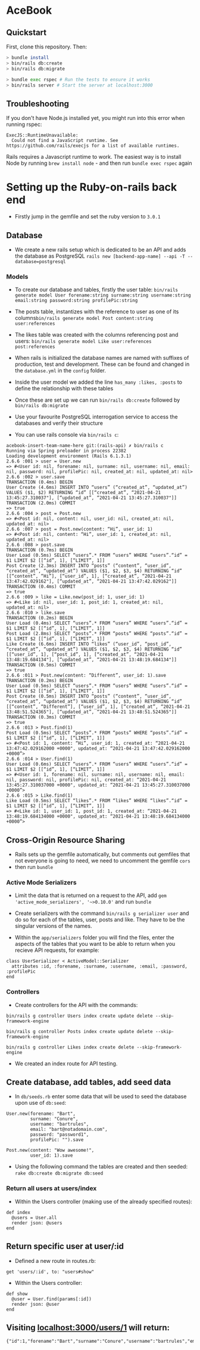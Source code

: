 # AceBook

## Quickstart

First, clone this repository. Then:

```bash
> bundle install
> bin/rails db:create
> bin/rails db:migrate

> bundle exec rspec # Run the tests to ensure it works
> bin/rails server # Start the server at localhost:3000
```

## Troubleshooting

If you don't have Node.js installed yet, you might run into this error when running rspec:

```
ExecJS::RuntimeUnavailable:
  Could not find a JavaScript runtime. See https://github.com/rails/execjs for a list of available runtimes.
 ```

Rails requires a Javascript runtime to work. The easiest way is to install Node by running `brew install node` - and then run `bundle exec rspec` again


# Setting up the Ruby-on-rails back end

- Firstly jump in the gemfile and set the ruby version to `3.0.1`

## Database

- We create a new rails setup which is dedicated to be an API and adds the database as PostgreSQL `rails new [backend-app-name] --api -T --database=postgresql`

### Models

- To create our database and tables, firstly the user table: 
`bin/rails generate model User forename:string surname:string username:string email:string password:string profilePic:string`

- The posts table, instantizes with the reference to user as one of its columns`bin/rails generate model Post content:string user:references`

- The likes table was created with the columns referencing post and users:
`bin/rails generate model Like user:references post:references`

- When rails is initialized the database names are named with suffixes of production, test and development. These can be found and changed in the `database.yml` in the `config` folder.

- Inside the user model we added the line `has_many :likes, :posts` to define the relationship with these tables

- Once these are set up we can run `bin/rails db:create` followed by `bin/rails db:migrate`

- Use your favourite PostgreSQL interrogation service to access the databases and verify their structure

- You can use rails console via `bin/rails c`:

```
acebook-insert-team-name-here git:(rails-api) ✗ bin/rails c  
Running via Spring preloader in process 22382  
Loading development environment (Rails 6.1.3.1)  
2.6.6 :001 > user = User.new  
=> #<User id: nil, forename: nil, surname: nil, username: nil, email: nil, password: nil, profilePic: nil, created_at: nil, updated_at: nil>  
2.6.6 :002 > user.save  
TRANSACTION (0.4ms) BEGIN  
User Create (4.6ms) INSERT INTO “users” (“created_at”, “updated_at”) VALUES ($1, $2) RETURNING “id” [[“created_at”, “2021-04-21 13:45:27.310037"], [“updated_at”, “2021-04-21 13:45:27.310037"]]  
TRANSACTION (2.0ms) COMMIT  
=> true 
2.6.6 :004 > post = Post.new  
=> #<Post id: nil, content: nil, user_id: nil, created_at: nil, updated_at: nil>  
2.6.6 :007 > post = Post.new(content: “Hi”, user_id: 1)  
=> #<Post id: nil, content: “Hi”, user_id: 1, created_at: nil, updated_at: nil>  
2.6.6 :008 > post.save  
TRANSACTION (0.7ms) BEGIN  
User Load (0.5ms) SELECT “users”.* FROM “users” WHERE “users”.“id” = $1 LIMIT $2 [[“id”, 1], [“LIMIT”, 1]]  
Post Create (2.3ms) INSERT INTO “posts” (“content”, “user_id”, “created_at”, “updated_at”) VALUES ($1, $2, $3, $4) RETURNING “id” [[“content”, “Hi”], [“user_id”, 1], [“created_at”, “2021-04-21 13:47:42.029162"], [“updated_at”, “2021-04-21 13:47:42.029162"]]  
TRANSACTION (0.4ms) COMMIT  
=> true  
2.6.6 :009 > like = Like.new(post_id: 1, user_id: 1)  
=> #<Like id: nil, user_id: 1, post_id: 1, created_at: nil, updated_at: nil>  
2.6.6 :010 > like.save  
TRANSACTION (0.2ms) BEGIN  
User Load (0.4ms) SELECT “users”.* FROM “users” WHERE “users”.“id” = $1 LIMIT $2 [[“id”, 1], [“LIMIT”, 1]]  
Post Load (2.8ms) SELECT “posts”.* FROM “posts” WHERE “posts”.“id” = $1 LIMIT $2 [[“id”, 1], [“LIMIT”, 1]]  
Like Create (6.6ms) INSERT INTO “likes” (“user_id”, “post_id”, “created_at”, “updated_at”) VALUES ($1, $2, $3, $4) RETURNING “id” [[“user_id”, 1], [“post_id”, 1], [“created_at”, “2021-04-21 13:48:19.684134"], [“updated_at”, “2021-04-21 13:48:19.684134"]]  
TRANSACTION (0.5ms) COMMIT  
=> true  
2.6.6 :011 > Post.new(content: “Different”, user_id: 1).save  
TRANSACTION (0.2ms) BEGIN  
User Load (0.5ms) SELECT “users”.* FROM “users” WHERE “users”.“id” = $1 LIMIT $2 [[“id”, 1], [“LIMIT”, 1]]  
Post Create (0.5ms) INSERT INTO “posts” (“content”, “user_id”, “created_at”, “updated_at”) VALUES ($1, $2, $3, $4) RETURNING “id” [[“content”, “Different”], [“user_id”, 1], [“created_at”, “2021-04-21 13:48:51.524365"], [“updated_at”, “2021-04-21 13:48:51.524365"]]  
TRANSACTION (0.3ms) COMMIT  
=> true 
2.6.6 :013 > Post.find(1)  
Post Load (0.5ms) SELECT “posts”.* FROM “posts” WHERE “posts”.“id” = $1 LIMIT $2 [[“id”, 1], [“LIMIT”, 1]]  
=> #<Post id: 1, content: “Hi”, user_id: 1, created_at: “2021-04-21 13:47:42.029162000 +0000", updated_at: “2021-04-21 13:47:42.029162000 +0000”>  
2.6.6 :014 > User.find(1)  
User Load (0.6ms) SELECT “users”.* FROM “users” WHERE “users”.“id” = $1 LIMIT $2 [[“id”, 1], [“LIMIT”, 1]]  
=> #<User id: 1, forename: nil, surname: nil, username: nil, email: nil, password: nil, profilePic: nil, created_at: “2021-04-21 13:45:27.310037000 +0000", updated_at: “2021-04-21 13:45:27.310037000 +0000”>  
2.6.6 :015 > Like.find(1)  
Like Load (0.5ms) SELECT “likes”.* FROM “likes” WHERE “likes”.“id” = $1 LIMIT $2 [[“id”, 1], [“LIMIT”, 1]]  
=> #<Like id: 1, user_id: 1, post_id: 1, created_at: “2021-04-21 13:48:19.684134000 +0000", updated_at: “2021-04-21 13:48:19.684134000 +0000”>
```

## Cross-Origin Resource Sharing

- Rails sets up the gemfile automatically, but comments out gemfiles that not everyone is going to need, we need to uncomment the gemfile `cors`
- then run `bundle`

### Active Mode Serializers

- Limit the data that is returned on a request to the API, add `gem 'active_mode_serializers', '~>0.10.0'` and run `bundle`

- Create serializers with the command `bin/rails g serializer user` and do so for each of the tables, user, posts and like. They have to be the singular versions of the names. 

- Within the `app/serializers` folder you will find the files, enter the aspects of the tables that you want to be able to return when you recieve API requests, for example:

```
class UserSerializer < ActiveModel::Serializer
  attributes :id, :forename, :surname, :username, :email, :password, :profilePic
end
```

### Controllers 

- Create controllers for the API with the commands:
  
`bin/rails g controller Users index create update delete --skip-framework-engine`

`bin/rails g controller Posts index create update delete --skip-framework-engine`

`bin/rails g controller Likes index create delete --skip-framework-engine`

- We created an index route for API testing.

## Create database, add tables, add seed data

- In `db/seeds.rb` enter some data that will be used to seed the database upon use of `db:seed`:

```
User.new(forename: "Bart", 
         surname: "Conure", 
         username: "bartrules", 
         email: "bart@notadomain.com", 
         password: "password1", 
         profilePic: "").save

Post.new(content: "Wow awesome!",
         user_id: 1).save
```

- Using the following command the tables are created and then seeded:
`rake db:create db:migrate db:seed`

### Return all users at users/index

- Within the Users controller (making use of the already specified routes): 

```
def index
  @users = User.all
  render json: @users
end
```
## Return specific user at user/:id

- Defined a new route in routes.rb:

`get 'users/:id', to: "users#show"`

- Within the Users controller:

```
def show
  @user = User.find(params[:id])
  render json: @user
end
```

## Visiting [localhost:3000/users/1](http://localhost:3000/users/1) will return:

```
{"id":1,"forename":"Bart","surname":"Conure","username":"bartrules","email":"bart@notadomain.com","password":"password1","profilePic":""}
```
